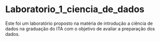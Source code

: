 # Laboratorio_1_ciencia_de_dados

Este foi um laboratório proposto na matéria de introdução a ciência de dados na graduação do ITA com o objetivo de avaliar a preparação dos dados.
